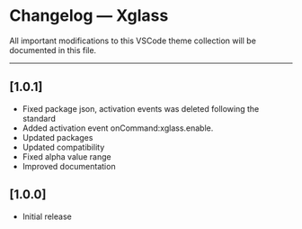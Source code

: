 # Changelog — Xglass

All important modifications to this VSCode theme collection will be documented in this file.

---
## [1.0.1]
- Fixed package json, activation events was deleted following the standard
- Added activation event onCommand:xglass.enable.
- Updated packages
- Updated compatibility
- Fixed alpha value range
- Improved documentation


## [1.0.0]
- Initial release
